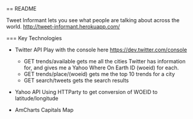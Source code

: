 == README

Tweet Informant lets you see what people are talking about across the world.
http://tweet-informant.herokuapp.com/

=== Key Technologies

* Twitter API 
Play with the console here https://dev.twitter.com/console
	- GET trends/available gets me all the cities Twitter has information for, and gives me a Yahoo Where On Earth ID (woeid) for each.
	- GET trends/place/(woeid) gets me the top 10 trends for a city
	- GET search/tweets gets the search results

* Yahoo API
Using HTTParty to get conversion of WOEID to latitude/longitude


* AmCharts Capitals Map

